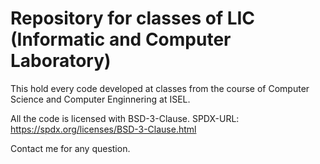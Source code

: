 # Repository for classes of LIC (Informatic and Computer Laboratory)

This hold every code developed at classes from the course of Computer Science and Computer Enginnering at ISEL.

All the code is licensed with BSD-3-Clause.
SPDX-URL: https://spdx.org/licenses/BSD-3-Clause.html

Contact me for any question.
